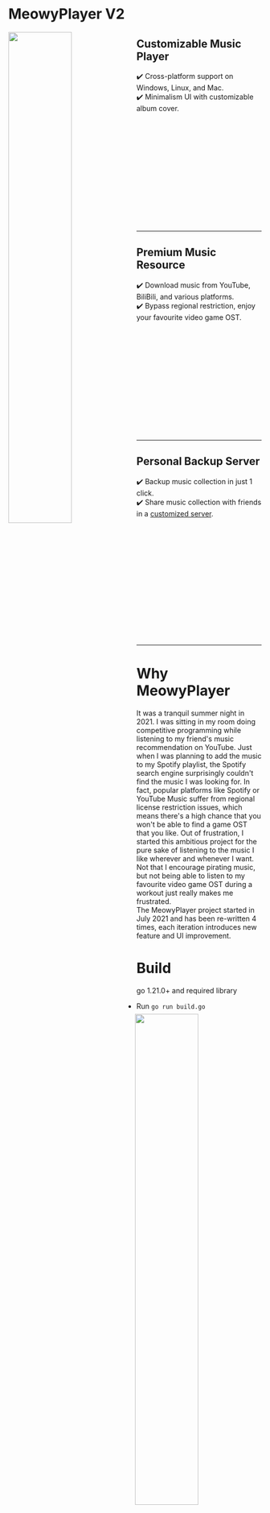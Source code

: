 # MeowyPlayer V2  

<img align="left" width="50%" height="50%" src="https://i.imgur.com/xm5z93Q.png">  
  
## Customizable Music Player  
✔️ Cross-platform support on Windows, Linux, and Mac.<br />
✔️ Minimalism UI with customizable album cover.<br />
<br /><br /><br /><br /><br /><br /><br /><br /><br /><br /><br /><br /><br />

---

<img align="right" width="50%" height="50%" src="https://i.imgur.com/2NZY8WR.png">  
  
## Premium Music Resource
✔️ Download music from YouTube, BiliBili, and various platforms.<br />
✔️ Bypass regional restriction, enjoy your favourite video game OST.<br />
<br /><br /><br /><br /><br /><br /><br /><br /><br /><br /><br /><br /><br />

---

<img align="left" width="50%" height="50%" src="https://i.imgur.com/2XfZb6Z.pngg">  
  
## Personal Backup Server
✔️ Backup music collection in just 1 click.<br />
✔️ Share music collection with friends in a [customized server](https://github.com/evanhyd/MeowyPlayerServer).<br /><br /><br /><br /><br /><br /><br /><br /><br /><br /><br /><br /><br /><br /><br />

---

# Why MeowyPlayer

  It was a tranquil summer night in 2021. I was sitting in my room doing competitive programming while listening to my friend's music recommendation on YouTube. Just when I was planning to add the music to my Spotify playlist, the Spotify search engine surprisingly couldn't find the music I was looking for. In fact, popular platforms like Spotify or YouTube Music suffer from regional license restriction issues, which means there's a high chance that you won't be able to find a game OST that you like. Out of frustration, I started this ambitious project for the pure sake of listening to the music I like wherever and whenever I want. Not that I encourage pirating music, but not being able to listen to my favourite video game OST during a workout just really makes me frustrated.  
  The MeowyPlayer project started in July 2021 and has been re-written 4 times, each iteration introduces new feature and UI improvement.  

# Build
go 1.21.0+ and required library 
- Run `go run build.go`

